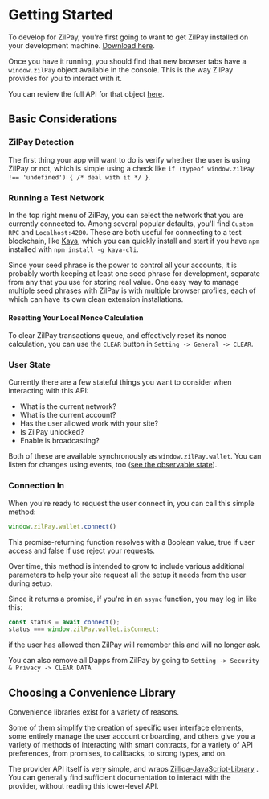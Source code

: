 # Getting Started

To develop for ZilPay, you're first going to want to get ZilPay installed on your development machine. [Download here](https://zilpay.xyz/).

Once you have it running, you should find that new browser tabs have a `window.zilPay` object available in the console. This is the way ZilPay provides for you to interact with it.

You can review the full API for that object [here](../zilliqa-provider).

## Basic Considerations

### ZilPay Detection

The first thing your app will want to do is verify whether the user is using ZilPay or not, which is simple using a check like `if (typeof window.zilPay !== 'undefined') { /* deal with it */ }`.

### Running a Test Network

In the top right menu of ZilPay, you can select the network that you are currently connected to. Among several popular defaults, you'll find `Custom RPC` and `Localhost:4200`. These are both useful for connecting to a test blockchain, like [Kaya](https://github.com/Zilliqa/kaya), which you can quickly install and start if you have `npm` installed with `npm install -g kaya-cli`.

Since your seed phrase is the power to control all your accounts, it is probably worth keeping at least one seed phrase for development, separate from any that you use for storing real value. One easy way to manage multiple seed phrases with ZilPay is with multiple browser profiles, each of which can have its own clean extension installations.

#### Resetting Your Local Nonce Calculation

To clear ZilPay transactions queue, and effectively reset its nonce calculation, you can use the `CLEAR` button in `Setting -> General -> CLEAR`.

### User State

Currently there are a few stateful things you want to consider when interacting with this API:

- What is the current network?
- What is the current account?
- Has the user allowed work with your site?
- Is ZilPay unlocked?
- Enable is broadcasting?

Both of these are available synchronously as `window.zilPay.wallet`. You can listen for changes using events, too ([see the observable state](/Documentation/zilliqa-provider/#window-zilpay-wallet-observablenetwork)).

### Connection In

When you're ready to request the user connect in, you can call this simple method:

```javascript
window.zilPay.wallet.connect()
```

This promise-returning function resolves with a Boolean value, true if user access and false if use reject your requests.

Over time, this method is intended to grow to include various additional parameters to help your site request all the setup it needs from the user during setup.

Since it returns a promise, if you're in an `async` function, you may log in like this:

```javascript
const status = await connect();
status === window.zilPay.wallet.isConnect;
```
if the user has allowed then ZilPay will remember this and will no longer ask.

You can also remove all Dapps from ZilPay by going to ```Setting -> Security & Privacy -> CLEAR DATA```

## Choosing a Convenience Library

Convenience libraries exist for a variety of reasons.

Some of them simplify the creation of specific user interface elements, some entirely manage the user account onboarding, and others give you a variety of methods of interacting with smart contracts, for a variety of API preferences, from promises, to callbacks, to strong types, and on.

The provider API itself is very simple, and wraps [Zilliqa-JavaScript-Library](https://github.com/Zilliqa/Zilliqa-JavaScript-Library) . You can generally find sufficient documentation to interact with the provider, without reading this lower-level API.

